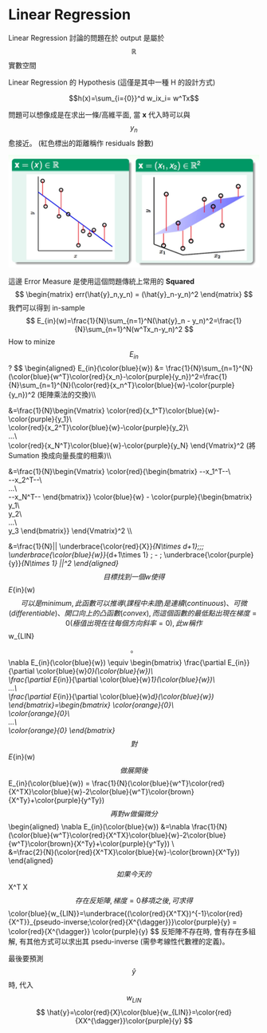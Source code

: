 # Linear Regression

Linear Regression 討論的問題在於 output 是屬於 $$\mathbb{R}$$ 實數空間

Linear Regression 的 Hypothesis (這僅是其中一種 H 的設計方式)

$$h(x)=\sum_{i={0}}^d w_ix_i= w^Tx$$

問題可以想像成是在求出一條/高維平面, 當 **x** 代入時可以與 $$y_n$$ 愈接近。 (紅色標出的距離稱作 residuals 餘數)

![](illustrationLR.jpg)

這邊 Error Measure 是使用這個問題傳統上常用的 **Squared**
$$
\begin{matrix}
err(\hat{y}_n,y_n) = (\hat{y}_n-y_n)^2
\end{matrix}
$$
我們可以得到 in-sample
$$
E_{in}(w)=\frac{1}{N}\sum_{n=1}^N(\hat{y}_n - y_n)^2=\frac{1}{N}\sum_{n=1}^N(w^Tx_n-y_n)^2
$$
How to minize $$E_{in}$$?
$$
\begin{aligned}
E_{in}(\color{blue}{w}) &= \frac{1}{N}\sum_{n=1}^{N}(\color{blue}{w^T}\color{red}{x_n}-\color{purple}{y_n})^2=\frac{1}{N}\sum_{n=1}^{N}(\color{red}{x_n^T}\color{blue}{w}-\color{purple}{y_n})^2 (矩陣乘法的交換)\\\

&=\frac{1}{N}\begin{Vmatrix}
\color{red}{x_1^T}\color{blue}{w}-\color{purple}{y_1}\\\
\color{red}{x_2^T}\color{blue}{w}-\color{purple}{y_2}\\\
...\\\
\color{red}{x_N^T}\color{blue}{w}-\color{purple}{y_N}
\end{Vmatrix}^2 (將 Sumation 換成向量長度的相乘)\\\

&=\frac{1}{N}\begin{Vmatrix}
\color{red}{\begin{bmatrix}
--x_1^T--\\\
--x_2^T--\\\
...\\\
--x_N^T--
\end{bmatrix}}
\color{blue}{w} -
\color{purple}{\begin{bmatrix}
y_1\\\
y_2\\\
...\\\
y_3
\end{bmatrix}}
\end{Vmatrix}^2 \\\

&=\frac{1}{N}||
\underbrace{\color{red}{X}}_{N\times d+1}\;\;\;
\underbrace{\color{blue}{w}}_{d+1\times 1} \; - \;
\underbrace{\color{purple}{y}}_{N\times 1}
||^2
\end{aligned}
$$
目標找到一個 w 使得 $$E_{in}(w)$$ 可以是 minimum, 此函數可以推導 (課程中未證) 是連續(continuous)、可微(differentiable)、開口向上的凸函數(convex), 而這個函數的最低點出現在梯度 = 0 (極值出現在往每個方向斜率 = 0), 此 w 稱作 $$w_{LIN}$$。
$$
\nabla E_{in}(\color{blue}{w}) \equiv
\begin{bmatrix}
\frac{\partial E_{in}}{\partial \color{blue}{w}_0}(\color{blue}{w})\\\
\frac{\partial E_{in}}{\partial \color{blue}{w}_1}(\color{blue}{w})\\\
...\\\
\frac{\partial E_{in}}{\partial \color{blue}{w}_d}(\color{blue}{w})
\end{bmatrix}=\begin{bmatrix}
\color{orange}{0}\\\
\color{orange}{0}\\\
...\\\
\color{orange}{0}
\end{bmatrix}
$$
對 $$E_{in}(w)$$ 做展開後
$$
E_{in}(\color{blue}{w}) = \frac{1}{N}(\color{blue}{w^T}\color{red}{X^TX}\color{blue}{w}-2\color{blue}{w^T}\color{brown}{X^Ty}+\color{purple}{y^Ty})
$$
再對 w 做偏微分
$$
\begin{aligned}
\nabla E_{in}(\color{blue}{w}) &=\nabla \frac{1}{N}(\color{blue}{w^T}\color{red}{X^TX}\color{blue}{w}-2\color{blue}{w^T}\color{brown}{X^Ty}+\color{purple}{y^Ty}) \\\
&=\frac{2}{N}(\color{red}{X^TX}\color{blue}{w}-\color{brown}{X^Ty})
\end{aligned}
$$
如果今天的 $$X^T X$$ 存在反矩陣, 梯度 = 0 移項之後, 可求得
$$
\color{blue}{w_{LIN}}=\underbrace{(\color{red}{X^TX})^{-1}\color{red}{X^T}}_{pseudo-inverse\;\color{red}{X^{\dagger}}}\color{purple}{y} = \color{red}{X^{\dagger}} \color{purple}{y}
$$
反矩陣不存在時, 會有存在多組解, 有其他方式可以求出其 psedu-inverse (需參考線性代數裡的定義)。

最後要預測 $$\hat{y}$$ 時, 代入 $$w_{LIN}$$
$$
\hat{y}=\color{red}{X}\color{blue}{w_{LIN}}=\color{red}{XX^{\dagger}}\color{purple}{y}
$$